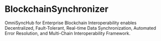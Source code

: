 # BlockchainSynchronizer
OmniSyncHub for Enterprise Blockchain Interoperability enables Decentralized, Fault-Tolerant, Real-time Data Synchronization, Automated Error Resolution, and Multi-Chain Interoperability Framework.
